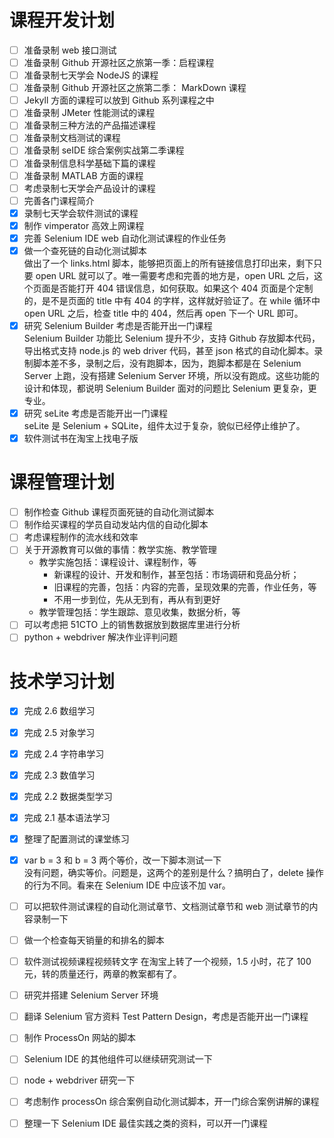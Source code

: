 # 课程开发计划

- [ ] 准备录制 web 接口测试  
- [ ] 准备录制 Github 开源社区之旅第一季：启程课程  
- [ ] 准备录制七天学会 NodeJS 的课程  
- [ ] 准备录制 Github 开源社区之旅第二季： MarkDown 课程  
- [ ] Jekyll 方面的课程可以放到 Github 系列课程之中  
- [ ] 准备录制 JMeter 性能测试的课程  
- [ ] 准备录制三种方法的产品描述课程  
- [ ] 准备录制文档测试的课程  
- [ ] 准备录制 seIDE 综合案例实战第二季课程  
- [ ] 准备录制信息科学基础下篇的课程  
- [ ] 准备录制 MATLAB 方面的课程  
- [ ] 考虑录制七天学会产品设计的课程  
- [ ] 完善各门课程简介  
- [x] 录制七天学会软件测试的课程  
- [x] 制作 vimperator 高效上网课程
- [x] 完善 Selenium IDE web 自动化测试课程的作业任务
- [x] 做一个查死链的自动化测试脚本  
  做出了一个 links.html 脚本，能够把页面上的所有链接信息打印出来，剩下只要 open URL 就可以了。唯一需要考虑和完善的地方是，open URL 之后，这个页面是否能打开 404 错误信息，如何获取。如果这个 404 页面是个定制的，是不是页面的 title 中有 404 的字样，这样就好验证了。在 while 循环中 open URL 之后，检查 title 中的 404，然后再 open 下一个 URL 即可。 
- [x] 研究 Selenium Builder 考虑是否能开出一门课程  
  Selenium Builder 功能比 Selenium 提升不少，支持 Github 存放脚本代码，导出格式支持 node.js 的 web driver 代码，甚至 json 格式的自动化脚本。录制脚本差不多，录制之后，没有跑脚本，因为，跑脚本都是在 Selenium Server 上跑，没有搭建 Selenium Server 环境，所以没有跑成。这些功能的设计和体现，都说明 Selenium Builder 面对的问题比 Selenium 更复杂，更专业。
- [x] 研究 seLite 考虑是否能开出一门课程   
  seLite 是 Selenium + SQLite，组件太过于复杂，貌似已经停止维护了。
- [x] 软件测试书在淘宝上找电子版

# 课程管理计划

- [ ] 制作检查 Github 课程页面死链的自动化测试脚本  
- [ ] 制作给买课程的学员自动发站内信的自动化脚本  
- [ ] 考虑课程制作的流水线和效率  
- [ ] 关于开源教育可以做的事情：教学实施、教学管理  
  - 教学实施包括：课程设计、课程制作，等  
    - 新课程的设计、开发和制作，甚至包括：市场调研和竞品分析；  
    - 旧课程的完善，包括：内容的完善，呈现效果的完善，作业任务，等  
    - 不用一步到位，先从无到有，再从有到更好  
  - 教学管理包括：学生跟踪、意见收集，数据分析，等  
- [ ] 可以考虑把 51CTO 上的销售数据放到数据库里进行分析 
- [ ] python + webdriver 解决作业评判问题  

# 技术学习计划

- [x] 完成 2.6 数组学习
- [x] 完成 2.5 对象学习
- [x] 完成 2.4 字符串学习
- [x] 完成 2.3 数值学习
- [x] 完成 2.2 数据类型学习
- [x] 完成 2.1 基本语法学习
- [x] 整理了配置测试的课堂练习
- [x] var b = 3 和 b = 3 两个等价，改一下脚本测试一下  
    没有问题，确实等价。问题是，这两个的差别是什么？搞明白了，delete 操作的行为不同。看来在 Selenium IDE 中应该不加 var。
- [ ] 可以把软件测试课程的自动化测试章节、文档测试章节和 web 测试章节的内容录制一下  
- [ ] 做一个检查每天销量的和排名的脚本
- [ ] 软件测试视频课程视频转文字
  在淘宝上转了一个视频，1.5 小时，花了 100 元，转的质量还行，两章的教案都有了。
- [ ] 研究并搭建 Selenium Server 环境  
- [ ] 翻译 Selenium 官方资料 Test Pattern Design，考虑是否能开出一门课程  
- [ ] 制作 ProcessOn 网站的脚本  
- [ ] Selenium IDE 的其他组件可以继续研究测试一下  
- [ ] node + webdriver 研究一下  
- [ ] 考虑制作 processOn 综合案例自动化测试脚本，开一门综合案例讲解的课程  
- [ ] 整理一下 Selenium IDE 最佳实践之类的资料，可以开一门课程  


